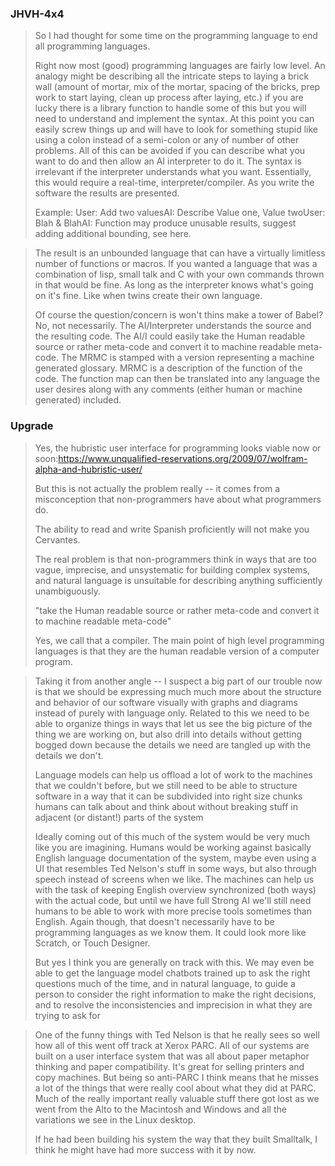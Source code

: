 
### JHVH-4x4

> So I had thought for some time on the programming language to end all programming languages. 
> 
> Right now most (good) programming languages are fairly low level. An analogy might be describing all the intricate steps to laying a brick wall (amount of mortar, mix of the mortar, spacing of the bricks, prep work to start laying, clean up process after laying, etc.) if you are lucky there is a library function to handle some of this but you will need to understand and implement the syntax. At this point you can easily screw things up and will have to look for something stupid like using a colon instead of a semi-colon or any of number of other problems. All of this can be avoided if you can describe what you want to do and then allow an AI interpreter to do it. The syntax is irrelevant if the interpreter understands what you want. Essentially, this would require a real-time, interpreter/compiler. As you write the software the results are presented. 
> 
> Example: User: Add two valuesAI: Describe Value one, Value twoUser: Blah & BlahAI: Function may produce unusable results, suggest adding additional bounding, see here.

> The result is an unbounded language that can have a virtually limitless number of functions or macros. If you wanted a language that was a combination of lisp, small talk and C with your own commands thrown in that would be fine. As long as the interpreter knows what's going on it's fine. Like when twins create their own language. 
> 
> Of course the question/concern is won't thins make a tower of Babel? No, not necessarily. The AI/Interpreter understands the source and the resulting code. The AI/I could easily take the Human readable source or rather meta-code and convert it to machine readable meta-code. The MRMC is stamped with a version representing a machine generated glossary. MRMC is a description of the function of the code. The function map can then be translated into any language the user desires along with any comments (either human or machine generated) included.

### Upgrade

> Yes, the hubristic user interface for programming looks viable now or soon:https://www.unqualified-reservations.org/2009/07/wolfram-alpha-and-hubristic-user/
> 
> But this is not actually the problem really -- it comes from a misconception that non-programmers have about what programmers do.
> 
> The ability to read and write Spanish proficiently will not make you Cervantes.
> 
> The real problem is that non-programmers think in ways that are too vague, imprecise, and unsystematic for building complex systems, and natural language is unsuitable for describing anything sufficiently unambiguously.
> 
> 
> "take the Human readable source or rather meta-code and convert it to machine readable meta-code"
> 
> Yes, we call that a compiler. The main point of high level programming languages is that they are the human readable version of a computer program.

> Taking it from another angle -- I suspect a big part of our trouble now is that we should be expressing much much more about the structure and behavior of our software visually with graphs and diagrams instead of purely with language only. Related to this we need to be able to organize things in ways that let us see the big picture of the thing we are working on, but also drill into details without getting bogged down because the details we need are tangled up with the details we don't.
> 
> Language models can help us offload a lot of work to the machines that we couldn't before, but we still need to be able to structure software in a way that it can be subdivided into right size chunks humans can talk about and think about without breaking stuff in adjacent (or distant!) parts of the system
> 
> Ideally coming out of this much of the system would be very much like you are imagining. Humans would be working against basically English language documentation of the system, maybe even using a UI that resembles Ted Nelson's stuff in some ways, but also through speech instead of screens when we like. The machines can help us with the task of keeping English overview synchronized (both ways) with the actual code, but until we have full Strong AI we'll still need humans to be able to work with more precise tools sometimes than English. Again though, that doesn't necessarily have to be programming languages as we know them. It could look more like Scratch, or Touch Designer.
> 
> But yes I think you are generally on track with this. We may even be able to get the language model chatbots trained up to ask the right questions much of the time, and in natural language, to guide a person to consider the right information to make the right decisions, and to resolve the inconsistencies and imprecision in what they are trying to ask for


> One of the funny things with Ted Nelson is that he really sees so well how all of this went off track at Xerox PARC. All of our systems are built on a user interface system that was all about paper metaphor thinking and paper compatibility. It's great for selling printers and copy machines. But being so anti-PARC I think means that he misses a lot of the things that were really cool about what they did at PARC. Much of the really important really valuable stuff there got lost as we went from the Alto to the Macintosh and Windows and all the variations we see in the Linux desktop.
> 
> If he had been building his system the way that they built Smalltalk, I think he might have had more success with it by now.
